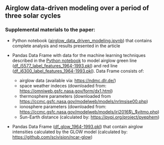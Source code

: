 ## Airglow data-driven modeling over a period of three solar cycles
### Supplemental materials to the paper: 
- Python notebook ([airglow_data_driven_modeling.ipynb](/airglow_data_driven_modeling.ipynb)) that contains complete analysis and results presented in the article

- Pandas Data Frame with data for the machine learning techniques described in the [Python notebook](/airglow_data_driven_modeling.ipynb) to model airglow green line ([df_i5577_label_features_1964-1993.pkl](/df_i5577_label_features_1964-1993.pkl)) and red line ([df_i6300_label_features_1964-1993.pkl](/df_i6300_label_features_1964-1993.pkl)). 
Data Frame consists of:
  - airglow data (available via: https://ndmc.dlr.de/)
  - space weather indeces (downloaded from: https://omniweb.gsfc.nasa.gov/form/dx1.html)
  - thermosphere parameters (downloaded from https://ccmc.gsfc.nasa.gov/modelweb/models/nrlmsise00.php)
  - ionosphere parameters (downloaded from: https://ccmc.gsfc.nasa.gov/modelweb/models/iri2016$\_$vitmo.php)
  - Sun-Earth distance (calculated by: https://pypi.org/project/pyephem)
  
- Pandas Data Frame ([df_glow_1964-1993.pkl](/df_glow_1964-1993.pkl)) that contain airglow intensities calculated by the GLOW model (calculated by: https://github.com/scivision/ncar-glow)

